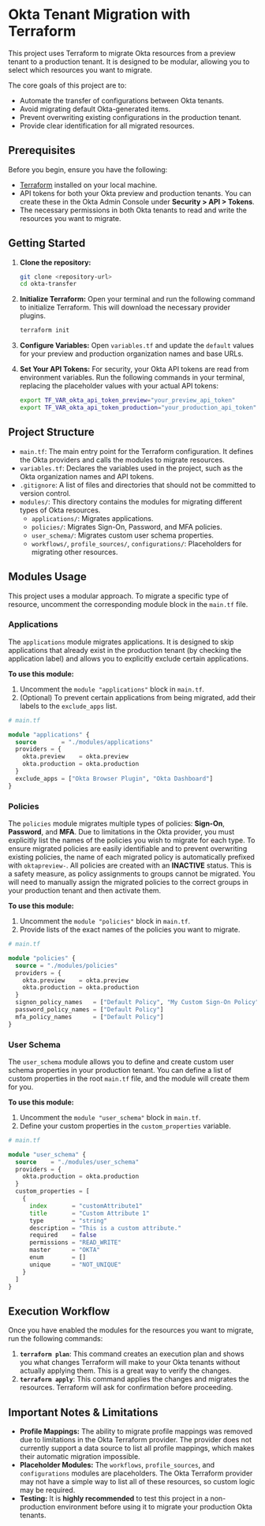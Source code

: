 # Okta Tenant Migration with Terraform

This project uses Terraform to migrate Okta resources from a preview tenant to a production tenant. It is designed to be modular, allowing you to select which resources you want to migrate.

The core goals of this project are to:
-   Automate the transfer of configurations between Okta tenants.
-   Avoid migrating default Okta-generated items.
-   Prevent overwriting existing configurations in the production tenant.
-   Provide clear identification for all migrated resources.

## Prerequisites

Before you begin, ensure you have the following:

-   [Terraform](https://learn.hashicorp.com/tutorials/terraform/install-cli) installed on your local machine.
-   API tokens for both your Okta preview and production tenants. You can create these in the Okta Admin Console under **Security > API > Tokens**.
-   The necessary permissions in both Okta tenants to read and write the resources you want to migrate.

## Getting Started

1.  **Clone the repository:**
    ```bash
    git clone <repository-url>
    cd okta-transfer
    ```

2.  **Initialize Terraform:**
    Open your terminal and run the following command to initialize Terraform. This will download the necessary provider plugins.
    ```bash
    terraform init
    ```

3.  **Configure Variables:**
    Open `variables.tf` and update the `default` values for your preview and production organization names and base URLs.

4.  **Set Your API Tokens:**
    For security, your Okta API tokens are read from environment variables. Run the following commands in your terminal, replacing the placeholder values with your actual API tokens:
    ```bash
    export TF_VAR_okta_api_token_preview="your_preview_api_token"
    export TF_VAR_okta_api_token_production="your_production_api_token"
    ```

## Project Structure

-   `main.tf`: The main entry point for the Terraform configuration. It defines the Okta providers and calls the modules to migrate resources.
-   `variables.tf`: Declares the variables used in the project, such as the Okta organization names and API tokens.
-   `.gitignore`: A list of files and directories that should not be committed to version control.
-   `modules/`: This directory contains the modules for migrating different types of Okta resources.
    -   `applications/`: Migrates applications.
    -   `policies/`: Migrates Sign-On, Password, and MFA policies.
    -   `user_schema/`: Migrates custom user schema properties.
    -   `workflows/`, `profile_sources/`, `configurations/`: Placeholders for migrating other resources.

## Modules Usage

This project uses a modular approach. To migrate a specific type of resource, uncomment the corresponding module block in the `main.tf` file.

### Applications

The `applications` module migrates applications. It is designed to skip applications that already exist in the production tenant (by checking the application label) and allows you to explicitly exclude certain applications.

**To use this module:**
1.  Uncomment the `module "applications"` block in `main.tf`.
2.  (Optional) To prevent certain applications from being migrated, add their labels to the `exclude_apps` list.

```terraform
# main.tf

module "applications" {
  source       = "./modules/applications"
  providers = {
    okta.preview    = okta.preview
    okta.production = okta.production
  }
  exclude_apps = ["Okta Browser Plugin", "Okta Dashboard"]
}
```

### Policies

The `policies` module migrates multiple types of policies: **Sign-On**, **Password**, and **MFA**. Due to limitations in the Okta provider, you must explicitly list the names of the policies you wish to migrate for each type. To ensure migrated policies are easily identifiable and to prevent overwriting existing policies, the name of each migrated policy is automatically prefixed with `oktapreview-`. All policies are created with an **INACTIVE** status. This is a safety measure, as policy assignments to groups cannot be migrated. You will need to manually assign the migrated policies to the correct groups in your production tenant and then activate them.

**To use this module:**
1.  Uncomment the `module "policies"` block in `main.tf`.
2.  Provide lists of the exact names of the policies you want to migrate.

```terraform
# main.tf

module "policies" {
  source = "./modules/policies"
  providers = {
    okta.preview    = okta.preview
    okta.production = okta.production
  }
  signon_policy_names   = ["Default Policy", "My Custom Sign-On Policy"]
  password_policy_names = ["Default Policy"]
  mfa_policy_names      = ["Default Policy"]
}
```

### User Schema

The `user_schema` module allows you to define and create custom user schema properties in your production tenant. You can define a list of custom properties in the root `main.tf` file, and the module will create them for you.

**To use this module:**
1.  Uncomment the `module "user_schema"` block in `main.tf`.
2.  Define your custom properties in the `custom_properties` variable.

```terraform
# main.tf

module "user_schema" {
  source    = "./modules/user_schema"
  providers = {
    okta.production = okta.production
  }
  custom_properties = [
    {
      index       = "customAttribute1"
      title       = "Custom Attribute 1"
      type        = "string"
      description = "This is a custom attribute."
      required    = false
      permissions = "READ_WRITE"
      master      = "OKTA"
      enum        = []
      unique      = "NOT_UNIQUE"
    }
  ]
}
```

## Execution Workflow

Once you have enabled the modules for the resources you want to migrate, run the following commands:

1.  **`terraform plan`**: This command creates an execution plan and shows you what changes Terraform will make to your Okta tenants without actually applying them. This is a great way to verify the changes.
2.  **`terraform apply`**: This command applies the changes and migrates the resources. Terraform will ask for confirmation before proceeding.

## Important Notes & Limitations

-   **Profile Mappings:** The ability to migrate profile mappings was removed due to limitations in the Okta Terraform provider. The provider does not currently support a data source to list all profile mappings, which makes their automatic migration impossible.
-   **Placeholder Modules:** The `workflows`, `profile_sources`, and `configurations` modules are placeholders. The Okta Terraform provider may not have a simple way to list all of these resources, so custom logic may be required.
-   **Testing:** It is **highly recommended** to test this project in a non-production environment before using it to migrate your production Okta tenants.